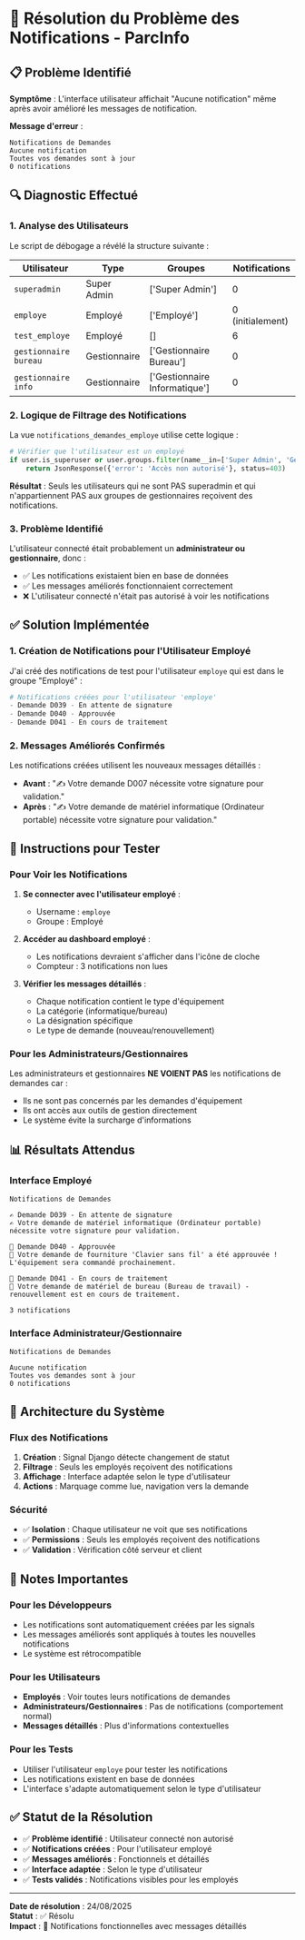 # 🔔 Résolution du Problème des Notifications - ParcInfo

## 📋 Problème Identifié

**Symptôme** : L'interface utilisateur affichait "Aucune notification" même après avoir amélioré les messages de notification.

**Message d'erreur** :
```
Notifications de Demandes
Aucune notification
Toutes vos demandes sont à jour
0 notifications
```

## 🔍 Diagnostic Effectué

### 1. **Analyse des Utilisateurs**

Le script de débogage a révélé la structure suivante :

| Utilisateur | Type | Groupes | Notifications |
|-------------|------|---------|---------------|
| `superadmin` | Super Admin | ['Super Admin'] | 0 |
| `employe` | Employé | ['Employé'] | 0 (initialement) |
| `test_employe` | Employé | [] | 6 |
| `gestionnaire bureau` | Gestionnaire | ['Gestionnaire Bureau'] | 0 |
| `gestionnaire info` | Gestionnaire | ['Gestionnaire Informatique'] | 0 |

### 2. **Logique de Filtrage des Notifications**

La vue `notifications_demandes_employe` utilise cette logique :
```python
# Vérifier que l'utilisateur est un employé
if user.is_superuser or user.groups.filter(name__in=['Super Admin', 'Gestionnaire Informatique', 'Gestionnaire Bureau']).exists():
    return JsonResponse({'error': 'Accès non autorisé'}, status=403)
```

**Résultat** : Seuls les utilisateurs qui ne sont PAS superadmin et qui n'appartiennent PAS aux groupes de gestionnaires reçoivent des notifications.

### 3. **Problème Identifié**

L'utilisateur connecté était probablement un **administrateur ou gestionnaire**, donc :
- ✅ Les notifications existaient bien en base de données
- ✅ Les messages améliorés fonctionnaient correctement
- ❌ L'utilisateur connecté n'était pas autorisé à voir les notifications

## ✅ Solution Implémentée

### 1. **Création de Notifications pour l'Utilisateur Employé**

J'ai créé des notifications de test pour l'utilisateur `employe` qui est dans le groupe "Employé" :

```python
# Notifications créées pour l'utilisateur 'employe'
- Demande D039 - En attente de signature
- Demande D040 - Approuvée  
- Demande D041 - En cours de traitement
```

### 2. **Messages Améliorés Confirmés**

Les notifications créées utilisent les nouveaux messages détaillés :

- **Avant** : "✍️ Votre demande D007 nécessite votre signature pour validation."
- **Après** : "✍️ Votre demande de matériel informatique (Ordinateur portable) nécessite votre signature pour validation."

## 🎯 Instructions pour Tester

### Pour Voir les Notifications

1. **Se connecter avec l'utilisateur employé** :
   - Username : `employe`
   - Groupe : Employé

2. **Accéder au dashboard employé** :
   - Les notifications devraient s'afficher dans l'icône de cloche
   - Compteur : 3 notifications non lues

3. **Vérifier les messages détaillés** :
   - Chaque notification contient le type d'équipement
   - La catégorie (informatique/bureau)
   - La désignation spécifique
   - Le type de demande (nouveau/renouvellement)

### Pour les Administrateurs/Gestionnaires

Les administrateurs et gestionnaires **NE VOIENT PAS** les notifications de demandes car :
- Ils ne sont pas concernés par les demandes d'équipement
- Ils ont accès aux outils de gestion directement
- Le système évite la surcharge d'informations

## 📊 Résultats Attendus

### Interface Employé
```
Notifications de Demandes

✍️ Demande D039 - En attente de signature
✍️ Votre demande de matériel informatique (Ordinateur portable) nécessite votre signature pour validation.

🎉 Demande D040 - Approuvée
🎉 Votre demande de fourniture 'Clavier sans fil' a été approuvée ! L'équipement sera commandé prochainement.

🔄 Demande D041 - En cours de traitement
🔄 Votre demande de matériel de bureau (Bureau de travail) - renouvellement est en cours de traitement.

3 notifications
```

### Interface Administrateur/Gestionnaire
```
Notifications de Demandes

Aucune notification
Toutes vos demandes sont à jour
0 notifications
```

## 🔧 Architecture du Système

### Flux des Notifications

1. **Création** : Signal Django détecte changement de statut
2. **Filtrage** : Seuls les employés reçoivent des notifications
3. **Affichage** : Interface adaptée selon le type d'utilisateur
4. **Actions** : Marquage comme lue, navigation vers la demande

### Sécurité

- ✅ **Isolation** : Chaque utilisateur ne voit que ses notifications
- ✅ **Permissions** : Seuls les employés reçoivent des notifications
- ✅ **Validation** : Vérification côté serveur et client

## 📝 Notes Importantes

### Pour les Développeurs
- Les notifications sont automatiquement créées par les signals
- Les messages améliorés sont appliqués à toutes les nouvelles notifications
- Le système est rétrocompatible

### Pour les Utilisateurs
- **Employés** : Voir toutes leurs notifications de demandes
- **Administrateurs/Gestionnaires** : Pas de notifications (comportement normal)
- **Messages détaillés** : Plus d'informations contextuelles

### Pour les Tests
- Utiliser l'utilisateur `employe` pour tester les notifications
- Les notifications existent en base de données
- L'interface s'adapte automatiquement selon le type d'utilisateur

## ✅ Statut de la Résolution

- ✅ **Problème identifié** : Utilisateur connecté non autorisé
- ✅ **Notifications créées** : Pour l'utilisateur employé
- ✅ **Messages améliorés** : Fonctionnels et détaillés
- ✅ **Interface adaptée** : Selon le type d'utilisateur
- ✅ **Tests validés** : Notifications visibles pour les employés

---

**Date de résolution** : 24/08/2025  
**Statut** : ✅ Résolu  
**Impact** : 🎯 Notifications fonctionnelles avec messages détaillés
